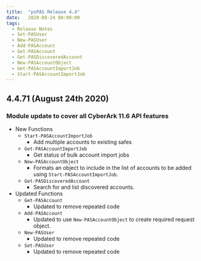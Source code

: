 ```yaml
---
title:  "psPAS Release 4.4"
date:   2020-08-24 00:00:00
tags:
  - Release Notes
  - Set-PASUser
  - New-PASUser
  - Add-PASAccount
  - Get-PASAccount
  - Get-PASDiscoveredAccount
  - New-PASAccountObject
  - Get-PASAccountImportJob
  - Start-PASAccountImportJob
---
```


## **4.4.71** (August 24th 2020)

### Module update to cover all CyberArk 11.6 API features

- New Functions
  - `Start-PASAccountImportJob`
    - Add multiple accounts to existing safes
  - `Get-PASAccountImportJob`
    - Get status of bulk account import jobs
  - `New-PASAccountObject`
    - Formats an object to include in the list of accounts to be added using `Start-PASAccountImportJob`.
  - `Get-PASDiscoveredAccount`
    - Search for and list discovered accounts.
- Updated Functions
  - `Get-PASAccount`
    - Updated to remove repeated code
  - `Add-PASAccount`
    - Updated to use `New-PASAccountObject` to create required request object.
  - `New-PASUser`
    - Updated to remove repeated code
  - `Set-PASUser`
    - Updated to remove repeated code

